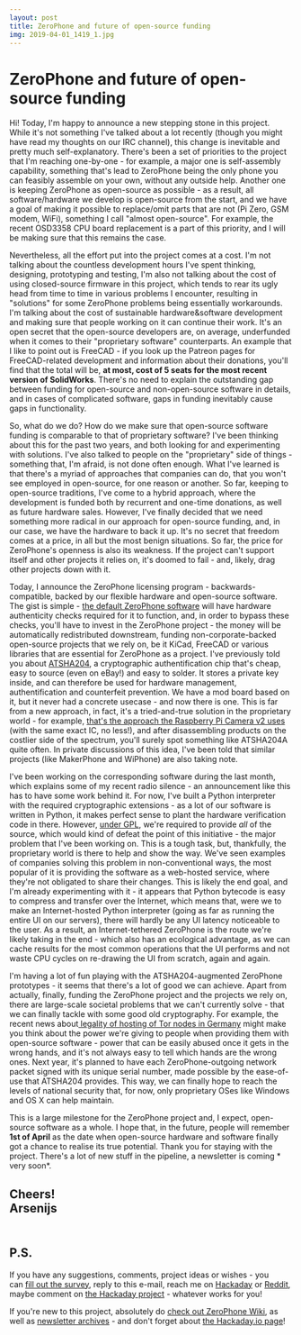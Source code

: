 ```yaml
---
layout: post
title: ZeroPhone and future of open-source funding
img: 2019-04-01_1419_1.jpg 
---
```


# ZeroPhone and future of open-source funding

   
 Hi! Today, I'm happy to announce a new stepping stone in this project. While it's not something I've talked about a lot recently (though you might have read my thoughts on our IRC channel), this change is inevitable and pretty much self-explanatory. There's been a set of priorities to the project that I'm reaching one-by-one - for example, a major one is self-assembly capability, something that's lead to ZeroPhone being the only phone you can feasibly assemble on your own, without any outside help. Another one is keeping ZeroPhone as open-source as possible - as a result, all software/hardware we develop is open-source from the start, and we have a goal of making it possible to replace/omit parts that are not (Pi Zero, GSM modem, WiFi), something I call "almost open-source". For example, the recent OSD3358 CPU board replacement is a part of this priority, and I will be making sure that this remains the case.  
   
 Nevertheless, all the effort put into the project comes at a cost. I'm not talking about the countless development hours I've spent thinking, designing, prototyping and testing, I'm also not talking about the cost of using closed-source firmware in this project, which tends to rear its ugly head from time to time in various problems I encounter, resulting in "solutions" for some ZeroPhone problems being essentially workarounds. I'm talking about the cost of sustainable hardware&software development and making sure that people working on it can continue their work. It's an open secret that the open-source developers are, on average, underfunded when it comes to their "proprietary software" counterparts. An example that I like to point out is FreeCAD - if you look up the Patreon pages for FreeCAD-related development and information about their donations, you'll find that the total will be, **at most, cost of 5 seats for the most recent version of SolidWorks**. There's no need to explain the outstanding gap between funding for open-source and non-open-source software in details, and in cases of complicated software, gaps in funding inevitably cause gaps in functionality.  
   
 So, what do we do? How do we make sure that open-source software funding is comparable to that of proprietary software? I've been thinking about this for the past two years, and both looking for and experimenting with solutions. I've also talked to people on the "proprietary" side of things - something that, I'm afraid, is not done often enough. What I've learned is that there's a myriad of approaches that companies can do, that you won't see employed in open-source, for one reason or another. So far, keeping to open-source traditions, I've come to a hybrid approach, where the development is funded both by recurrent and one-time donations, as well as future hardware sales. However, I've finally decided that we need something more radical in our approach for open-source funding, and, in our case, we have the hardware to back it up. It's no secret that freedom comes at a price, in all but the most benign situations. So far, the price for ZeroPhone's openness is also its weakness. If the project can't support itself and other projects it relies on, it's doomed to fail - and, likely, drag other projects down with it.  
   
 Today, I announce the ZeroPhone licensing program - backwards-compatible, backed by our flexible hardware and open-source software. The gist is simple - [the default ZeroPhone software](https://wiki.zerophone.org/Software) will have hardware authenticity checks required for it to function, and, in order to bypass these checks, you'll have to invest in the ZeroPhone project - the money will be automatically redistributed downstream, funding non-corporate-backed open-source projects that we rely on, be it KiCad, FreeCAD or various libraries that are essential for ZeroPhone as a project. I've previously told you about [ATSHA204](http://ww1.microchip.com/downloads/en/devicedoc/Atmel-8740-CryptoAuth-ATSHA204-Datasheet.pdf), a cryptographic authentification chip that's cheap, easy to source (even on eBay!) and easy to solder. It stores a private key inside, and can therefore be used for hardware management, authentification and counterfeit prevention. We have a mod board based on it, but it never had a concrete usecase - and now there is one. This is far from a new approach, in fact, it's a tried-and-true solution in the proprietary world - for example, [that's the approach the Raspberry Pi Camera v2 uses](https://hackaday.io/project/19480-raspberry-pi-camera-v21-reversed) (with the same exact IC, no less!), and after disassembling products on the costlier side of the spectrum, you'll surely spot something like ATSHA204A quite often. In private discussions of this idea, I've been told that similar projects (like MakerPhone and WiPhone) are also taking note.  
   
 I've been working on the corresponding software during the last month, which explains some of my recent radio silence - an announcement like this has to have some work behind it. For now, I've built a Python interpreter with the required cryptographic extensions - as a lot of our software is written in Python, it makes perfect sense to plant the hardware verification code in there. However, [under GPL](http://giant-penis-license.org/), we're required to provide *all* of the source, which would kind of defeat the point of this initiative - the major problem that I've been working on. This is a tough task, but, thankfully, the proprietary world is there to help and show the way. We've seen examples of companies solving this problem in non-conventional ways, the most popular of it is providing the software as a web-hosted service, where they're not obligated to share their changes. This is likely the end goal, and I'm already experimenting with it - it appears that Python bytecode is easy to compress and transfer over the Internet, which means that, were we to make an Internet-hosted Python interpreter (going as far as running the entire UI on our servers), there will hardly be any UI latency noticeable to the user. As a result, an Internet-tethered ZeroPhone is the route we're likely taking in the end - which also has an ecological advantage, as we can cache results for the most common operations that the UI performs and not waste CPU cycles on re-drawing the UI from scratch, again and again.  
   
 I'm having a lot of fun playing with the ATSHA204-augmented ZeroPhone prototypes - it seems that there's a lot of good we can achieve. Apart from actually, finally, funding the ZeroPhone project and the projects we rely on, there are large-scale societal problems that we can't currently solve - that we can finally tackle with some good old cryptography. For example, the recent news about[ legality of hosting of Tor nodes in Germany](https://www.privateinternetaccess.com/blog/2019/03/germany-considers-amendment-to-law-which-makes-it-illegal-to-run-a-tor-node-or-website/) might make you think about the power we're giving to people when providing them with open-source software - power that can be easily abused once it gets in the wrong hands, and it's not always easy to tell which hands are the wrong ones. Next year, it's planned to have each ZeroPhone-outgoing network packet signed with its unique serial number, made possible by the ease-of-use that ATSHA204 provides. This way, we can finally hope to reach the levels of national security that, for now, only proprietary OSes like Windows and OS X can help maintain.  
   
 This is a large milestone for the ZeroPhone project and, I expect, open-source software as a whole. I hope that, in the future, people will remember **1st of April** as the date when open-source hardware and software finally got a chance to realise its true potential. Thank you for staying with the project. There's a lot of new stuff in the pipeline, a newsletter is coming * very soon*.  
   
 Cheers!  
 Arsenijs  
   
---

## P.S.

 If you have any suggestions, comments, project ideas or wishes - you can [fill out the survey](https://zerophone.github.io/newsletter/survey/), reply to this e-mail, reach me on [Hackaday](https://hackaday.io/CRImier) or [Reddit](https://www.reddit.com/user/CRImier), maybe comment on [the Hackaday project](https://hackaday.io/project/19035) - whatever works for you!  
   
 If you're new to this project, absolutely do [check out ZeroPhone Wiki](http://wiki.zerophone.org), as well as [newsletter archives](https://zerophone.github.io/newsletter/) - and don't forget about [the Hackaday.io page](https://hackaday.io/project/19035)!

  
